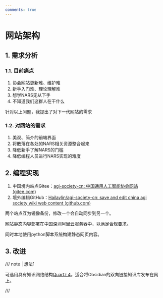 ```yaml
---
comments: true
---
```


# 网站架构

## 1. 需求分析

### 1.1. 目前痛点

1. 协会网站更新难、维护难
2. 新手入门难、理论理解难
3. 想学NARS无从下手
4. 不知道我们这群人在干什么

针对以上问题，我提出了对下一代网站的需求

### 1.2. 对网站的需求

1. 美观、简介的前端界面
2. 将散落在各处的NARS相关资源整合起来
3. 降低新手了解NARS的门槛
4. 降低编程人员进行NARS实现的难度

## 2. 编程实现

1. 中国境内站点Gitee：[agi-society-cn: 中国通用人工智能协会网站 (gitee.com)](https://gitee.com/Hailay/agi-society-cn)
2. 境外编辑GitHub：[Hailaylin/agi-society-cn: save and edit china agi society wiki web content (github.com)](https://github.com/Hailaylin/agi-society-cn)

两个站点互为镜像备份，修改一个会自动同步到另一个。

网站静态内容部署在中国深圳阿里云服务器中，以满足合规要求。

同时本地使用python脚本系统构建静态网页内容。

## 3. 改进

/// note | 想法1

可选用具有知识网络结构[Quartz 4](https://quartz.jzhao.xyz/)，适合将Obsidian的双向链接知识库发布在网上。

///


